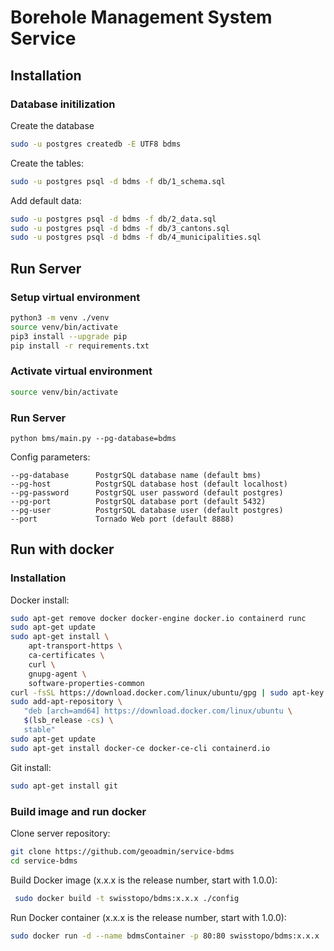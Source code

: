 # Borehole Management System Service

## Installation

### Database initilization

Create the database

```bash
sudo -u postgres createdb -E UTF8 bdms
```

Create the tables:

```bash
sudo -u postgres psql -d bdms -f db/1_schema.sql
```

Add default data:

```bash
sudo -u postgres psql -d bdms -f db/2_data.sql
sudo -u postgres psql -d bdms -f db/3_cantons.sql
sudo -u postgres psql -d bdms -f db/4_municipalities.sql
```

## Run Server

### Setup virtual environment

```bash
python3 -m venv ./venv
source venv/bin/activate
pip3 install --upgrade pip
pip install -r requirements.txt
```

### Activate virtual environment

```bash
source venv/bin/activate
```

### Run Server

```bashm
python bms/main.py --pg-database=bdms
```

Config parameters:

```
--pg-database      PostgrSQL database name (default bms)
--pg-host          PostgrSQL database host (default localhost)
--pg-password      PostgrSQL user password (default postgres)
--pg-port          PostgrSQL database port (default 5432)
--pg-user          PostgrSQL database user (default postgres)
--port             Tornado Web port (default 8888)
```

## Run with docker

### Installation

Docker install:

```bash
sudo apt-get remove docker docker-engine docker.io containerd runc
sudo apt-get update
sudo apt-get install \
    apt-transport-https \
    ca-certificates \
    curl \
    gnupg-agent \
    software-properties-common
curl -fsSL https://download.docker.com/linux/ubuntu/gpg | sudo apt-key add -
sudo add-apt-repository \
   "deb [arch=amd64] https://download.docker.com/linux/ubuntu \
   $(lsb_release -cs) \
   stable"
sudo apt-get update
sudo apt-get install docker-ce docker-ce-cli containerd.io
```

Git install:

```bash
sudo apt-get install git
```

### Build image and run docker

Clone server repository:

```bash
git clone https://github.com/geoadmin/service-bdms
cd service-bdms
```

Build Docker image (x.x.x is the release number, start with 1.0.0):

```bash
 sudo docker build -t swisstopo/bdms:x.x.x ./config
```

Run Docker container (x.x.x is the release number, start with 1.0.0):

```bash
sudo docker run -d --name bdmsContainer -p 80:80 swisstopo/bdms:x.x.x
```
